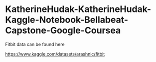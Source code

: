 # KatherineHudak-KatherineHudak-Kaggle-Notebook-Bellabeat-Capstone-Google-Coursea

Fitbit data can be found here

https://www.kaggle.com/datasets/arashnic/fitbit
